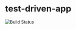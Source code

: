 # test-driven-app


[![Build    Status](https://travis-ci.com/ssscode/testdriven-app.svg?branch=master)](https://travis-ci.com/ssscode/testdriven-app)
